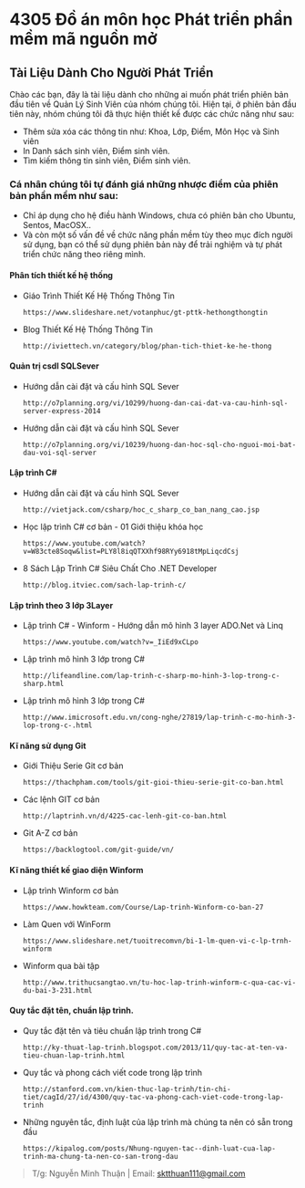 # 4305 Đồ án môn học Phát triển phần mềm mã nguồn mở

##  Tài Liệu Dành Cho Người Phát Triển
Chào các bạn, đây là tài liệu dành cho những ai muốn phát triển phiên bản đầu tiên về Quản Lý Sinh Viên của nhóm chúng tôi.
Hiện tại, ở phiên bản đầu tiên này, nhóm chúng tôi đã thực hiện thiết kế được các chức năng như sau:
*	Thêm sửa xóa các thông tin như: Khoa, Lớp, Điểm, Môn Học và Sinh viên
*	In Danh sách sinh viên, Điểm sinh viên.
*	Tìm kiếm thông tin sinh viên, Điểm sinh viên.
### Cá nhân chúng tôi tự đánh giá những nhược điểm của phiên bản phần mềm như sau: 
*	Chỉ áp dụng cho hệ điều hành Windows, chưa có phiên bản cho Ubuntu, Sentos, MacOSX..
*	Và còn một số vấn đề về chức năng phần mềm tùy theo mục đích người sử dụng, bạn có thể sử dụng phiên bản này để trải nghiệm và tự phát triển chức năng theo riêng mình.
####	Phân tích thiết kế hệ thống


*	Giáo Trình Thiết Kế Hệ Thống Thông Tin

	
		https://www.slideshare.net/votanphuc/gt-pttk-hethongthongtin

*	Blog Thiết Kế Hệ Thống Thông Tin


		http://iviettech.vn/category/blog/phan-tich-thiet-ke-he-thong


####	Quản trị csdl SQLSever

*	Hướng dẫn cài đặt và cấu hình SQL Sever


		http://o7planning.org/vi/10299/huong-dan-cai-dat-va-cau-hinh-sql-server-express-2014

*	Hướng dẫn cài đặt và cấu hình SQL Sever


		http://o7planning.org/vi/10239/huong-dan-hoc-sql-cho-nguoi-moi-bat-dau-voi-sql-server


####	Lập trình C#

*	Hướng dẫn cài đặt và cấu hình SQL Sever


		http://vietjack.com/csharp/hoc_c_sharp_co_ban_nang_cao.jsp

*	Học lập trình C# cơ bản - 01 Giới thiệu khóa học


		https://www.youtube.com/watch?v=W83cte8Soqw&list=PLY8l8iqQTXXhf98RYy6918tMpLiqcdCsj

*	8 Sách Lập Trình C# Siêu Chất Cho .NET Developer


		http://blog.itviec.com/sach-lap-trinh-c/


####	Lập trình theo 3 lớp 3Layer

*	Lập trình C# - Winform - Hướng dẫn mô hình 3 layer ADO.Net và Linq


		https://www.youtube.com/watch?v=_IiEd9xCLpo

*	Lập trình mô hình 3 lớp trong C#


		http://lifeandline.com/lap-trinh-c-sharp-mo-hinh-3-lop-trong-c-sharp.html

*	Lập trình mô hình 3 lớp trong C#


		http://www.imicrosoft.edu.vn/cong-nghe/27819/lap-trinh-c-mo-hinh-3-lop-trong-c-.html


####	Kĩ năng sử dụng Git

*	Giới Thiệu Serie Git cơ bản


		https://thachpham.com/tools/git-gioi-thieu-serie-git-co-ban.html

*	Các lệnh GIT cơ bản

		
		http://laptrinh.vn/d/4225-cac-lenh-git-co-ban.html

*	Git A-Z cơ bản


		https://backlogtool.com/git-guide/vn/


####	Kĩ năng thiết kế giao diện Winform

*	Lập trình Winform cơ bản


		https://www.howkteam.com/Course/Lap-trinh-Winform-co-ban-27

*	Làm Quen với WinForm

		
		https://www.slideshare.net/tuoitrecomvn/bi-1-lm-quen-vi-c-lp-trnh-winform

*	Winform qua bài tập


		http://www.trithucsangtao.vn/tu-hoc-lap-trinh-winform-c-qua-cac-vi-du-bai-3-231.html


####	Quy tắc đặt tên, chuẩn lập trình.

*	Quy tắc đặt tên và tiêu chuẩn lập trình trong C#

	
		http://ky-thuat-lap-trinh.blogspot.com/2013/11/quy-tac-at-ten-va-tieu-chuan-lap-trinh.html

*	Quy tắc và phong cách viết code trong lập trình


		http://stanford.com.vn/kien-thuc-lap-trinh/tin-chi-tiet/cagId/27/id/4300/quy-tac-va-phong-cach-viet-code-trong-lap-trinh

*	Những nguyên tắc, định luật của lập trình mà chúng ta nên có sẵn trong đầu


		https://kipalog.com/posts/Nhung-nguyen-tac--dinh-luat-cua-lap-trinh-ma-chung-ta-nen-co-san-trong-dau
> T/g: Nguyễn Minh Thuận | Email: sktthuan111@gmail.com
